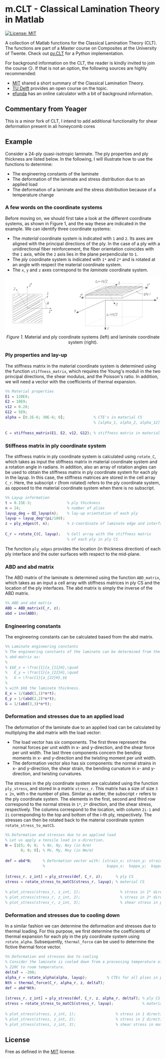 # m.CLT - Classical Lamination Theory in Matlab

[![License: MIT](https://img.shields.io/badge/License-MIT-yellow.svg)](https://opensource.org/licenses/MIT)

A collection of Matlab functions for the Classical Lamination Theory
(CLT). The functions are part of a Master course on Composites at the
University of Twente. Check out [py.CLT](https://github.com/wjbg/py.CLT)
for a Python implementation.

For background information on the CLT, the reader is kindly invited to
join the course :smirk:. If that is not an option, the following
sources are highly recommended:
* [MIT](https://ocw.mit.edu/courses/materials-science-and-engineering/3-11-mechanics-of-materials-fall-1999/modules/MIT3_11F99_laminates.pdf)
shared a short summary of the Classical Lamination Theory.
* [TU
  Delft](https://ocw.tudelft.nl/course-lectures/classical-laminate-theory-clt/)
  provides an open course on the topic.
* [efunda](https://www.efunda.com/formulae/solid_mechanics/composites/comp_laminate.cfm) has an online calculator with a bit of background information.

## Commentary from Yeager

This is a minor fork of CLT, I intend to add additional functionality for shear deformation present in ali honeycomb cores

## Example

Consider a 24-ply quasi-isotropic laminate. The ply properties and ply
thickness are listed below. In the following, I will illustrate how to
use the functions to determine:

- The engineering constants of the laminate
- The deformation of the laminate and stress distribution due to an
  applied load
- The deformation of a laminate and the stress distribution because of
  a temperature change

### A few words on the coordinate systems

Before moving on, we should first take a look at the different
coordinate systems, as shown in Figure 1, and the way these are
indicated in the example. We can identify three coordinate systems:

- The _material_ coordinate system is indicated with `1` and `2`. Its
  axes are aligned with the principal directions of the ply. In the
  case of a ply with a unidirectional fiber reinforcement, the fiber
  orientation coincides with the `1` axis, while the `2` axis lies in
  the plane perpendicular to `1`.
- The _ply_ coordinate system is indicated with `1*` and `2*` and is
  rotated at an angle with respect the material coordinate system.
- The `x`, `y` and `z` axes correspond to the _laminate_ coordinate system.

<p align="center">
	<img src="./img/coordinate_systems.png" width="600">
	<br>
	<em>Figure 1.</em> Material and ply coordinate systems (left) and laminate coordinate system (right).
</p>

### Ply properties and lay-up

The stiffness matrix in the material coordinate system is determined
using the function `stiffness_matrix`, which requires the Young's
moduli in the two principal directions, the shear modulus, and the
Poisson's ratio. In addition, we will need a vector with the
coefficients of thermal expansion.

```matlab
%% Material properties
E1 = 120E9;
E2 = 10E9;
v12 = 0.28;
G12 = 5E9;
alpha = [0.2E-6; 30E-6; 0];             % CTE's in material CS
                                        % [alpha_1, alpha_2, alpha_12]

C = stiffness_matrix(E1, E2, v12, G12); % stiffness matrix in material CS
```

### Stiffness matrix in ply coordinate system

The stiffness matrix in ply coordinate system is calculated using
`rotate_C`, which takes as input the stiffness matrix in material
coordinate system and a rotation angle in radians. In addition, also
an array of rotation angles can be used to obtain the stiffness matrix
in ply coordinate system for each ply in the layup. In this case, the
stiffness matrices are stored in the cell array `C_r`. Here, the
subscript `r` (from rotated) refers to the ply coordinate system, as
opposed to the material coordinate system when there is no subscript.

```matlab
%% Layup information
t = 0.15E-3;                % ply thickness
n = 24;                     % number of plies
layup_deg = QI_layup(n);    % lay-up orientation of each ply
layup = layup_deg*(pi/180);
z = ply_edges(t, n);        % z-coordinate of laminate edge and interfaces

C_r = rotate_C(C, layup);   % Cell array with the stiffness matrix
                            % of each ply in ply CS
```

The function `ply_edges` provides the location (in thickness
direction) of each ply interface and the outer surfaces with respect
to the mid-plane.

### ABD and abd matrix

The ABD matrix of the laminate is determined using the function
`ABD_matrix`, which takes as an input a cell array with stiffness
matrices in ply CS and the location of the ply interfaces. The abd
matrix is simply the inverse of the ABD matrix.

```matlab
%% ABD and abd matrix
ABD = ABD_matrix(C_r, z);
abd = inv(ABD);
```

### Engineering constants

The engineering constants can be calculated based from the abd matrix.


```matlab
%% Laminate engineering constants
% The engineering constants of the laminate can be determined from the
% abd-matrix as:
%
% $$E_x = \frac{1}{a_{11}H},\quad
%   E_y = \frac{1}{a_{22}H},\quad
%   G = \frac{1}{a_{22}H},$$
%
% with $H$ the laminate thickness.
E_x = 1/(abd(1,1)*n*t);
E_y = 1/(abd(2,2)*n*t);
G = 1/(abd(3,3)*n*t);
```

### Deformation and stresses due to an applied load

The deformation of the laminate due to an applied load can be
calculated by multiplying the abd matrix with the load vector:

- The load vector has six components. The first three represent the
  normal forces per unit width in x- and y-direction, and the shear
  force per unit width. The last three components concern the bending
  moments in x- and y-direction and the twisting moment per unit
  width.
- The deformation vector also has six components: the normal strains
  in x- and y-direction, the shear strain, the bending curvature in x-
  and y-direction, and twisting curvatures.

The stresses in the ply coordinate system are calculated using the
function `ply_stress`, and stored in a matrix `stress_r`. This matrix
has a size of size `3 x 2n`, with `n` the number of plies. Similar as
earlier, the subscript `r` refers to the ply coordinate system. The
elements in the first, second and third row correspond to the normal
stress in `1*`, `2*` direction, and the shear stress, respectively.
The columns correspond to the location, with column `2i-1` and `2i`
corresponding to the top and bottom of the i-th ply, respectively. The
stresses can then be rotated back to the material coordinate system
`rotate_stress_to_matCS`.

```matlab
%% Deformation and stresses due to an applied load
% Let us apply a tensile load in x-direction.
N = [1E5; 0; 0;  % Nx, Ny, Nxy (in N/m)
       0; 0; 0]; % Mx, My, Mxy (in Nm/m)

def = abd*N;     % Deformation vector with: [strain_x; strain_y; strain_xy;
                 %                            kappa_x;  kappa_y;  kappa_xy]

[stress_r, z_int] = ply_stress(def, C_r, z);      % ply CS
stress = rotate_stress_to_matCS(stress_r, layup); % material CS

% plot_stress(stress_r, z_int, 1);                  % stress in 1* direction
% plot_stress(stress_r, z_int, 2);                  % stress in 2* direction
% plot_stress(stress_r, z_int, 3);                  % shear stress in ply CS
```

### Deformation and stresses due to cooling down

In a similar fashion we can determine the deformation and stresses due
to thermal loading. For this purpose, we first determine the
coefficients of thermal expansion for each ply in the ply coordinate
system using `rotate_alpha`. Subsequently, `thermal_force` can be used
to determine the fictive thermal force vector.

```matlab
%% Deformation and stresses due to cooling
% Consider the laminate is cooled down from a processing temperature of
% 220C to room temperature.
deltaT = -200;
alpha_r = rotate_alpha(alpha, layup);         % CTEs for all plies in ply CS
Nth = thermal_force(C_r, alpha_r, z, deltaT);
def = abd*Nth;

[stress_r, z_int] = ply_stress(def, C_r, z, alpha_r, deltaT); % ply CS
stress = rotate_stress_to_matCS(stress_r, layup);             % material CS

% plot_stress(stress, z_int, 1);                  % stress in 1 direction
% plot_stress(stress, z_int, 2);                  % stress in 2 direction
% plot_stress(stress, z_int, 3);                  % shear stress in mat CS
```

## License

Free as defined in the [MIT](https://choosealicense.com/licenses/mit/)
license.
